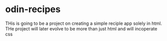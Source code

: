 # odin-recipes
THis is going to be a project on creating a simple reciple app solely in html.
THe project will later evolve to be more than just html and will incoperate css